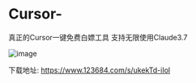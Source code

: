 # Cursor-
真正的Cursor一键免费白嫖工具 支持无限使用Claude3.7

![image](https://github.com/user-attachments/assets/c84cc29d-6bbc-4dfc-864a-0220102538be)

下载地址:
https://www.123684.com/s/ukekTd-iIol
